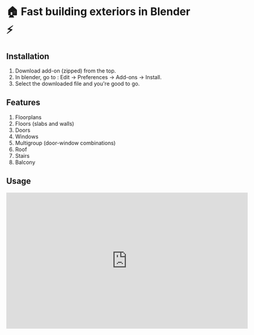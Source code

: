 # 🏠 Fast building exteriors in Blender ⚡️

## Installation

1. Download add-on (zipped) from the top.
2. In blender, go to : Edit -> Preferences -> Add-ons -> Install.
3. Select the downloaded file and you're good to go.

## Features

1. Floorplans
2. Floors (slabs and walls)
3. Doors
4. Windows
5. Multigroup (door-window combinations)
6. Roof
7. Stairs
8. Balcony

## Usage

<iframe id="ytplayer" type="text/html" width="640" height="360"
  src="https://www.youtube.com/embed/oMwa6priW3k"
  frameborder="0"></iframe>